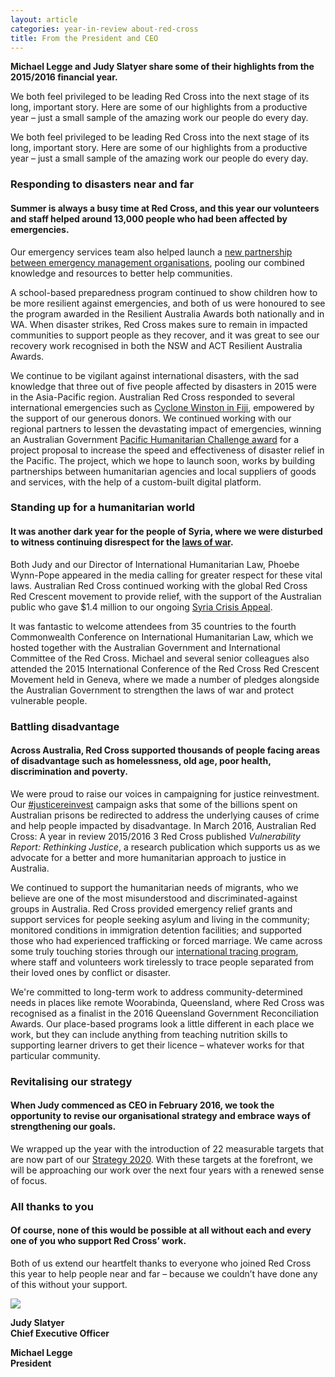 ```yaml
---
layout: article
categories: year-in-review about-red-cross
title: From the President and CEO
---
```


**Michael Legge and Judy Slatyer share some of their highlights from the 2015/2016 financial year.**

We both feel privileged to be leading Red Cross into the next stage of its long, important story. Here are some of our highlights from a productive year – just a small sample of the amazing work our people do every day.

We both feel privileged to be leading Red Cross into the next stage of its long, important story. Here are some of our highlights from a productive year – just a small sample of the amazing work our people do every day.

### Responding to disasters near and far

#### Summer is always a busy time at Red Cross, and this year our volunteers and staff helped around 13,000 people who had been affected by emergencies.

Our emergency services team also helped launch a [new partnership between emergency management organisations](https://www.aidr.org.au), pooling our combined knowledge and resources to better help communities. 

A school-based preparedness program continued to show children how to be more resilient against emergencies, and both of us were honoured to see the program awarded in the Resilient Australia Awards both nationally and in WA. When disaster strikes, Red Cross makes sure to remain in impacted communities to support people as they recover, and it was great to see our recovery work recognised in both the NSW and ACT Resilient Australia Awards.

We continue to be vigilant against international disasters, with the sad knowledge that three out of five people affected by disasters in 2015 were in the Asia-Pacific region. Australian Red Cross responded to several international emergencies such as [Cyclone Winston in Fiji](http://www.redcross.org.au/cyclonewinstonappeal.aspx), empowered by the support of our generous donors. We continued working with our regional partners to lessen the devastating impact of emergencies, winning an Australian Government [Pacific Humanitarian Challenge award](http://www.redcross.org.au/pacific-humanitarian-challenge.aspx) for a project proposal to increase the speed and effectiveness of disaster relief in the Pacific. The project, which we hope to launch soon, works by building partnerships between humanitarian agencies and local suppliers of goods and services, with the help of a custom-built digital platform.

### Standing up for a humanitarian world 

#### It was another dark year for the people of Syria, where we were disturbed to witness continuing disrespect for the [laws of war](http://www.redcross.org.au/ihl-geneva-conventions.aspx).

Both Judy and our Director of International Humanitarian Law, Phoebe Wynn-Pope appeared in the media calling for greater respect for these vital laws. Australian Red Cross continued working with the global Red Cross Red Crescent movement to provide relief, with the support of the Australian public who gave $1.4 million to our ongoing [Syria Crisis Appeal](http://www.redcross.org.au/syriacrisis.aspx).

It was fantastic to welcome attendees from 35 countries to the fourth Commonwealth Conference on International Humanitarian Law, which we hosted together with the Australian Government and International Committee of the Red Cross. Michael and several senior colleagues also attended the 2015 International Conference of the Red Cross Red Crescent Movement held in Geneva, where we made a number of pledges alongside the Australian Government to strengthen the laws of war and protect vulnerable people.

### Battling disadvantage

#### Across Australia, Red Cross supported thousands of people facing areas of disadvantage such as homelessness, old age, poor health, discrimination and poverty.

We were proud to raise our voices in campaigning for justice reinvestment. Our [\#justicereinvest](http://www.redcross.org.au/justicereinvest) campaign asks that some of the billions spent on Australian prisons be redirected to address the underlying causes of crime and help people impacted by disadvantage. In March 2016, Australian Red Cross: A year in review 2015/2016 3 Red Cross published *Vulnerability Report: Rethinking Justice*, a research publication which supports us as we advocate for a better and more humanitarian approach to justice in Australia.

We continued to support the humanitarian needs of migrants, who we believe are one of the most misunderstood and discriminated-against groups in Australia. Red Cross provided emergency relief grants and support services for people seeking asylum and living in the community; monitored conditions in immigration detention facilities; and supported those who had experienced trafficking or forced marriage. We came across some truly touching stories through our [international tracing program](http://www.redcross.org.au/tracing-and-restoration-of-family-links.aspx), where staff and volunteers work tirelessly to trace people separated from their loved ones by conflict or disaster. 

We're committed to long-term work to address community-determined needs in places like remote Woorabinda, Queensland, where Red Cross was recognised as a finalist in the 2016 Queensland Government Reconciliation Awards. Our place-based programs look a little different in each place we work, but they can include anything from teaching nutrition skills to supporting learner drivers to get their licence – whatever works for that particular community.

### Revitalising our strategy

#### When Judy commenced as CEO in February 2016, we took the opportunity to revise our organisational strategy and embrace ways of strengthening our goals.

We wrapped up the year with the introduction of 22 measurable targets that are now part of our [Strategy 2020](http://www.redcross.org.au/strategy2020). With these targets at the forefront, we will be approaching our work over the next four years with a renewed sense of focus.

### All thanks to you

#### Of course, none of this would be possible at all without each and every one of you who support Red Cross’ work.

Both of us extend our heartfelt thanks to everyone who joined Red Cross this year to help people near and far – because we couldn’t have done any of this without your support.

<div class="image-wrapper">
	<img src="{{site.baseurl}}/img/photos/president-and-ceo.jpg" class="img-responsive">
	<br>
	<div class="row">
		<div class="col-xs-1"></div>
		<div class="col-xs-5">
			<p><b>Judy Slatyer<br>
			<span class="red">Chief Executive Officer</span></b></p>
		</div>
		<div class="col-xs-4">
			<p><b>Michael Legge<br>
			<span class="red">President</span></b></p>
		</div>
  </div>
</div>
